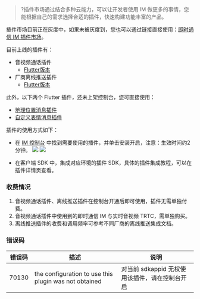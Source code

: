 >?插件市场通过结合多种云能力，可以让开发者使用 IM 做更多的事情，您能根据自己的需求选择合适的插件，快速构建功能丰富的产品。

插件市场目前正在灰度中，如果未被灰度到，您也可以通过链接直接使用：[即时通信 IM 插件市场](https://console.cloud.tencent.com/im/plugin)。

目前上线的插件有：

- 音视频通话插件
  - [Flutter版本](https://pub.dev/packages/tim_ui_kit_calling_plugin)
- 厂商离线推送插件
  - [Flutter版本](https://pub.dev/packages/tim_ui_kit_push_plugin)

此外，以下两个 Flutter 插件，还未上架控制台，您可直接使用：
- [地理位置消息插件](https://cloud.tencent.com/document/product/269/80881)
- [自定义表情消息插件](https://cloud.tencent.com/document/product/269/80882)

插件的使用方式如下：

- 在 [IM 控制台](https://console.cloud.tencent.com/im/plugin) 中找到需要使用的插件，并单击安装开启，注意：生效时间约2分钟。
![](https://qcloudimg.tencent-cloud.cn/raw/ad28911f4b6b72a0045dbe22a9f9ed26.png)
![](https://qcloudimg.tencent-cloud.cn/raw/636def1cd4ed6ad0d95db8992a00757e.png)

- 在客户端 SDK 中，集成对应环境的插件 SDK，具体的插件集成教程，可以在插件详情页查看。

### 收费情况

1. 音视频通话插件、离线推送插件在控制台开通后即可使用，插件无需单独付费。
2. 音视频通话插件中使用到的即时通信 IM 与实时音视频 TRTC，需单独购买。
3. 离线推送插件的收费和调用频率可参考不同厂商的离线推送集成文档。

### 错误码
| 错误码 | 描述 | 说明 |
|---------|---------|---------|
| 70130 | the configuration to use this plugin was not obtained | 对当前 sdkappid 无权使用该插件，请在控制台开启 |
